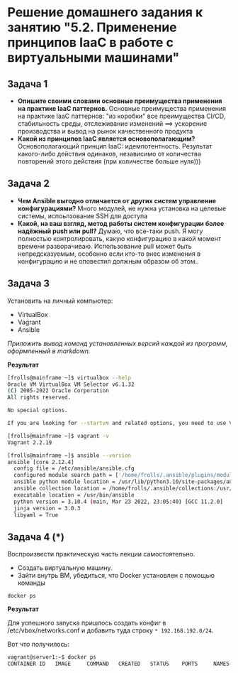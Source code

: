 # Решение домашнего задания к занятию "5.2. Применение принципов IaaC в работе с виртуальными машинами"

## Задача 1

- **Опишите своими словами основные преимущества применения на практике IaaC паттернов.** Основные преимущества применения на практике IaaC паттернов: "из коробки" все преимущества CI/CD, стабильность среды, отслеживание изменений ==> ускорение производства и вывод на рынок качественного продукта
- **Какой из принципов IaaC является основополагающим?** Основополагающий принцип IaaC: идемпотентность. Результат какого-либо действия одинаков, независимо от количества повторений этого действия (при количестве больше нуля)))


## Задача 2

- **Чем Ansible выгодно отличается от других систем управление конфигурациями?** Много модулей, не нужна установка на целевые системы, испоьлзование SSH для доступа
- **Какой, на ваш взгляд, метод работы систем конфигурации более надёжный push или pull?** Думаю, что все-таки push. Я могу полностью контролировать, какую конфигурацию в какой момент времени разворачиваю. Использование pull может быть непредсказуемым, особенно если кто-то внес изменения в конфигурацию и не оповестил должным образом об этом..

## Задача 3

Установить на личный компьютер:

- VirtualBox
- Vagrant
- Ansible

_Приложить вывод команд установленных версий каждой из программ, оформленный в markdown._

**Результат**

```bash
[frolls@mainframe ~]$ virtualbox --help
Oracle VM VirtualBox VM Selector v6.1.32
(C) 2005-2022 Oracle Corporation
All rights reserved.

No special options.

If you are looking for --startvm and related options, you need to use VirtualBoxVM.

[frolls@mainframe ~]$ vagrant -v
Vagrant 2.2.19

[frolls@mainframe ~]$ ansible --version
ansible [core 2.12.4]
  config file = /etc/ansible/ansible.cfg
  configured module search path = ['/home/frolls/.ansible/plugins/modules', '/usr/share/ansible/plugins/modules']
  ansible python module location = /usr/lib/python3.10/site-packages/ansible
  ansible collection location = /home/frolls/.ansible/collections:/usr/share/ansible/collections
  executable location = /usr/bin/ansible
  python version = 3.10.4 (main, Mar 23 2022, 23:05:40) [GCC 11.2.0]
  jinja version = 3.0.3
  libyaml = True
```

## Задача 4 (\*)

Воспроизвести практическую часть лекции самостоятельно.

- Создать виртуальную машину.
- Зайти внутрь ВМ, убедиться, что Docker установлен с помощью команды

```
docker ps
```

**Результат**

Для успешного запуска пришлось создать конфиг в /etc/vbox/networks.conf и добавить туда строку `* 192.168.192.0/24`.

Вот что получилось:

```bash
vagrant@server1:~$ docker ps
CONTAINER ID   IMAGE     COMMAND   CREATED   STATUS    PORTS     NAMES
```
